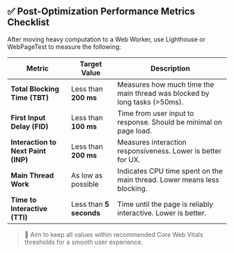 ## ✅ Post-Optimization Performance Metrics Checklist

After moving heavy computation to a Web Worker, use Lighthouse or WebPageTest to measure the following:

| Metric                             | Target Value              | Description                                                                 |
|------------------------------------|---------------------------|-----------------------------------------------------------------------------|
| **Total Blocking Time (TBT)**      | Less than **200 ms**      | Measures how much time the main thread was blocked by long tasks (>50ms).  |
| **First Input Delay (FID)**        | Less than **100 ms**      | Time from user input to response. Should be minimal on page load.          |
| **Interaction to Next Paint (INP)**| Less than **200 ms**      | Measures interaction responsiveness. Lower is better for UX.               |
| **Main Thread Work**               | As low as possible        | Indicates CPU time spent on the main thread. Lower means less blocking.    |
| **Time to Interactive (TTI)**      | Less than **5 seconds**   | Time until the page is reliably interactive. Lower is better.              |

> 🎯 Aim to keep all values within recommended Core Web Vitals thresholds for a smooth user experience.
